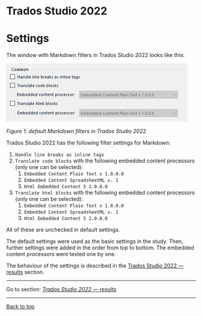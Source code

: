 Trados Studio 2022
===

# Settings

The window with Markdown filters in Trados Studio 2022 looks like this:

![default-trados-settings](./resources/images/screenshots/pasted-image-20230518002842.png)

*Figure 1: default Markdown filters in Trados Studio 2022*

Trados Studio 2022 has the following filter settings for Markdown:
1. `Handle line breaks as inline tags`
2. `Translate code blocks` with the following embedded content processors (only one can be selected):
	1. `Embedded Content Plain Text v 1.0.0.0`
	2. `Embedded Content SpreadsheetML v. 1`
	3. `Html Embedded Content 5 2.0.0.0`
3. `Translate html blocks` with the following embedded content processors (only one can be selected):
	1. `Embedded Content Plain Text v 1.0.0.0`
	2. `Embedded Content SpreadsheetML v. 1`
	3. `Html Embedded Content 5 2.0.0.0`

All of these are unchecked in default settings.

The default settings were used as the basic settings in the study. Then, further settings were added in the order from top to bottom. The embedded content processors were tested one by one.

The behaviour of the settings is described in the [Trados Studio 2022 — results](trados-02-results.md) section.

---

Go to section: [*Trados Studio 2022 — results*](trados-02-results.md) 

---

[Back to top](#settings)
